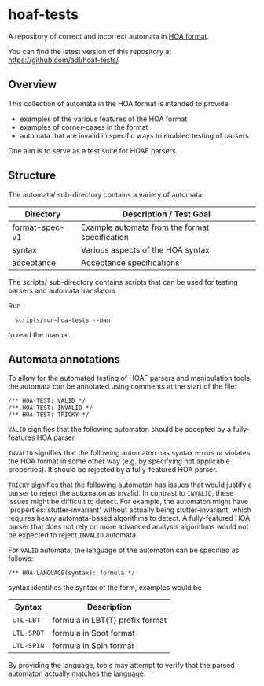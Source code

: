 # hoaf-tests
A repository of correct and incorrect automata in [HOA format](http://adl.github.io/hoaf/).

You can find the latest version of this repository at https://github.com/adl/hoaf-tests/

## Overview

This collection of automata in the HOA format is intended to provide
 * examples of the various features of the HOA format
 * examples of corner-cases in the format
 * automata that are invalid in specific ways to enabled testing of parsers
 
One aim is to serve as a test suite for HOAF parsers.

## Structure

The automata/ sub-directory contains a variety of automata:

| Directory      | Description / Test Goal                            |
|----------------|----------------------------------------------------|
| format-spec-v1 | Example automata from the format specification     |
| syntax         | Various aspects of the HOA syntax                  |
| acceptance     | Acceptance specifications                          |

The scripts/ sub-directory contains scripts that can be used for
testing parsers and automata translators.

Run
```
  scripts/run-hoa-tests --man
```
to read the manual.

## Automata annotations

To allow for the automated testing of HOAF parsers and manipulation tools,
the automata can be annotated using comments at the start of the file:

```
/** HOA-TEST: VALID */
/** HOA-TEST: INVALID */
/** HOA-TEST: TRICKY */
```

`VALID` signifies that the following automaton should be accepted by a
fully-features HOA parser.

`INVALID` signifies that the following automaton has syntax errors or violates
the HOA format in some other way (e.g. by specifying not applicable properties).
It should be rejected by a fully-featured HOA parser.

`TRICKY` signifies that the following automaton has issues that would justify 
a parser to reject the automaton as invalid. In contrast to `INVALID`, these issues
might be difficult to detect. For example, the automaton might have 
'properties: stutter-invariant' without actually being stutter-invariant, which
requires heavy automata-based algorithms to detect. A fully-featured HOA parser
that does not rely on more advanced analysis algorithms would not be expected
to reject `INVALID` automata.

For `VALID` automata, the language of the automaton can be specified as follows:

```
/** HOA-LANGUAGE(syntax): formula */
```

syntax identifies the syntax of the form, examples would be

| Syntax      | Description                      |
|-------------|----------------------------------|
| `LTL-LBT`   |  formula in LBT(T) prefix format |
| `LTL-SPOT`  |  formula in Spot format          |
| `LTL-SPIN`  |  formula in Spin format          |

By providing the language, tools may attempt to verify that the parsed automaton
actually matches the language.

